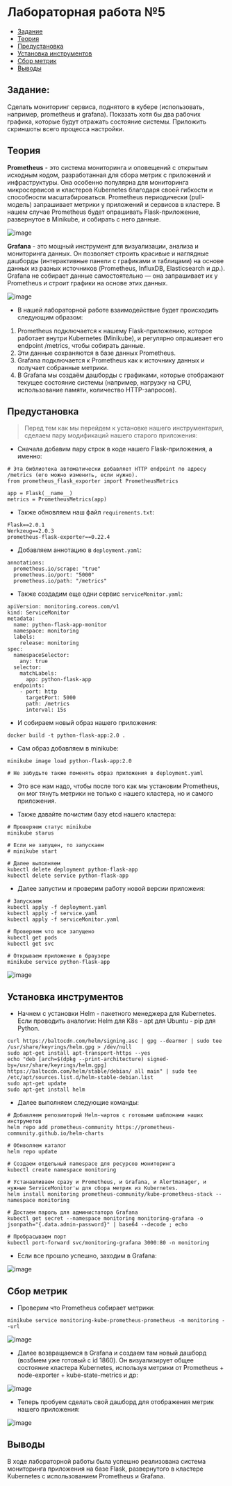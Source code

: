 # Лабораторная работа №5

- [Задание](#задание)
- [Теория](#теория)
- [Предустановка](#предустановка)
- [Установка инструментов](#установка-инструментов)
- [Сбор метрик](#сбор-метрик)
- [Выводы](#выводы)

## Задание: 

Сделать мониторинг сервиса, поднятого в кубере (использовать, например, prometheus и grafana). Показать хотя бы два рабочих графика, которые будут отражать состояние системы. Приложить скриншоты всего процесса настройки.

## Теория

**Prometheus** - это система мониторинга и оповещений с открытым исходным кодом, разработанная для сбора метрик с приложений и инфраструктуры.
Она особенно популярна для мониторинга микросервисов и кластеров Kubernetes благодаря своей гибкости и способности масштабироваться. Prometheus периодически (pull-модель) запрашивает метрики у приложений и сервисов в кластере. В нашем случае Prometheus будет опрашивать Flask-приложение, развернутое в Minikube, и собирать с него данные.

![image](https://github.com/user-attachments/assets/26d2a7e4-639b-4751-9f0d-043a211f45cd)

**Grafana** - это мощный инструмент для визуализации, анализа и мониторинга данных. Он позволяет строить красивые и наглядные дашборды (интерактивные панели с графиками и таблицами) на основе данных из разных источников (Prometheus, InfluxDB, Elasticsearch и др.). Grafana не собирает данные самостоятельно — она запрашивает их у Prometheus и строит графики на основе этих данных.

![image](https://github.com/user-attachments/assets/7641968a-2537-41b8-aa1e-785af3728255)

* В нашей лабораторной работе взаимодействие будет происходить следующим образом:
1. Prometheus подключается к нашему Flask-приложению, которое работает внутри Kubernetes (Minikube), и регулярно опрашивает его endpoint /metrics, чтобы собирать данные.
2. Эти данные сохраняются в базе данных Prometheus.
3. Grafana подключается к Prometheus как к источнику данных и получает собранные метрики.
4. В Grafana мы создаём дашборды с графиками, которые отображают текущее состояние системы (например, нагрузку на CPU, использование памяти, количество HTTP-запросов).

## Предустановка

> Перед тем как мы перейдем к установке нашего инструментария, сделаем пару модификаций нашего старого приложения:

* Сначала добавим пару строк в коде нашего Flask-приложения, а именно:

```
# Эта библиотека автоматически добавляет HTTP endpoint по адресу /metrics (его можно изменить, если нужно). 
from prometheus_flask_exporter import PrometheusMetrics

app = Flask(__name__)
metrics = PrometheusMetrics(app)
```

* Также обновляем наш файл `requirements.txt`:

```
Flask==2.0.1
Werkzeug==2.0.3
prometheus-flask-exporter==0.22.4
```

* Добавляем аннотацию в `deployment.yaml`:

```
annotations:
  prometheus.io/scrape: "true"
  prometheus.io/port: "5000"
  prometheus.io/path: "/metrics"
```

* Также создадим еще одни сервис `serviceMonitor.yaml`:

```
apiVersion: monitoring.coreos.com/v1
kind: ServiceMonitor
metadata:
  name: python-flask-app-monitor
  namespace: monitoring
  labels:
    release: monitoring
spec:
  namespaceSelector:
    any: true
  selector:
    matchLabels:
      app: python-flask-app
  endpoints:
    - port: http
      targetPort: 5000
      path: /metrics
      interval: 15s
``` 

* И собираем новый образ нашего приложения:

```
docker build -t python-flask-app:2.0 .
```

* Сам образ добавляем в minikube:

```
minikube image load python-flask-app:2.0

# Не забудьте также поменять образ приложения в deployment.yaml
```

* Это все нам надо, чтобы после того как мы установим Prometheus, он мог тянуть метрики не только с нашего кластера, но и самого приложения.

* Также давайте почистим базу etcd нашего кластера:

```
# Проверяем статус minikube
minikube starus

# Если не запущен, то запускаем
# minikube start

# Далее выполняем
kubectl delete deployment python-flask-app
kubectl delete service python-flask-app
```

* Далее запустим и проверим работу новой версии приложеия:

```
# Запускаем
kubectl apply -f deployment.yaml
kubectl apply -f service.yaml
kubectl apply -f serviceMonitor.yaml

# Проверяем что все запущено
kubectl get pods
kubectl get svc

# Открываем приложение в браузере
minikube service python-flask-app
```

![image](https://github.com/user-attachments/assets/f8af2bd0-651f-477e-8081-a71185fb26a5)


## Установка инструментов

* Начнем с установки Helm - пакетного менеджера для Kubernetes. Если проводить аналогии: Helm для K8s - apt для Ubuntu - pip для Python.

```
curl https://baltocdn.com/helm/signing.asc | gpg --dearmor | sudo tee /usr/share/keyrings/helm.gpg > /dev/null
sudo apt-get install apt-transport-https --yes
echo "deb [arch=$(dpkg --print-architecture) signed-by=/usr/share/keyrings/helm.gpg] https://baltocdn.com/helm/stable/debian/ all main" | sudo tee /etc/apt/sources.list.d/helm-stable-debian.list
sudo apt-get update
sudo apt-get install helm
```

* Далее выполняем следующие команды:

```
# Добавляем репозииторий Helm-чартов с готовыми шаблонами наших инструметов
helm repo add prometheus-community https://prometheus-community.github.io/helm-charts

# Обнволяем каталог
helm repo update

# Создаем отдельный namespace для ресурсов мониторинга
kubectl create namespace monitoring

# Устанавливаем сразу и Prometheus, и Grafana, и Alertmanager, и нужные ServiceMonitor'ы для сбора метрик из Kubernetes. 
helm install monitoring prometheus-community/kube-prometheus-stack --namespace monitoring

# Достаем пароль для администатора Grafana 
kubectl get secret --namespace monitoring monitoring-grafana -o jsonpath="{.data.admin-password}" | base64 --decode ; echo

# Пробрасываем порт
kubectl port-forward svc/monitoring-grafana 3000:80 -n monitoring
```

* Если все прошло успешно, заходим в Grafana:

![image](https://github.com/user-attachments/assets/01e34b8e-0dc1-47d1-b846-c9d63e46a6fd)

## Сбор метрик

* Проверим что Prometheus собирает метрики:

```
minikube service monitoring-kube-prometheus-prometheus -n monitoring --url
```

![image](https://github.com/user-attachments/assets/5c162402-d56f-4e87-ae6d-c3dc5a2f81db)

* Далее возвращаемся в Grafana и создаем там новый дашборд (возбмем уже готовый с id 1860). Он визуализирует общее состояние кластера Kubernetes, используя метрики от Prometheus + node-exporter + kube-state-metrics и др:

![image](https://github.com/user-attachments/assets/e95b34bc-4c35-4046-9fd7-0c988c8334fd)

* Теперь пробуем сделать свой дашборд для отображения метрик нашего приложения:

![image](https://github.com/user-attachments/assets/b7c4c814-7f17-4193-a762-49055be42412)

## Выводы

В ходе лабораторной работы была успешно реализована система мониторинга приложения на базе Flask, развернутого в кластере Kubernetes с использованием Prometheus и Grafana.
